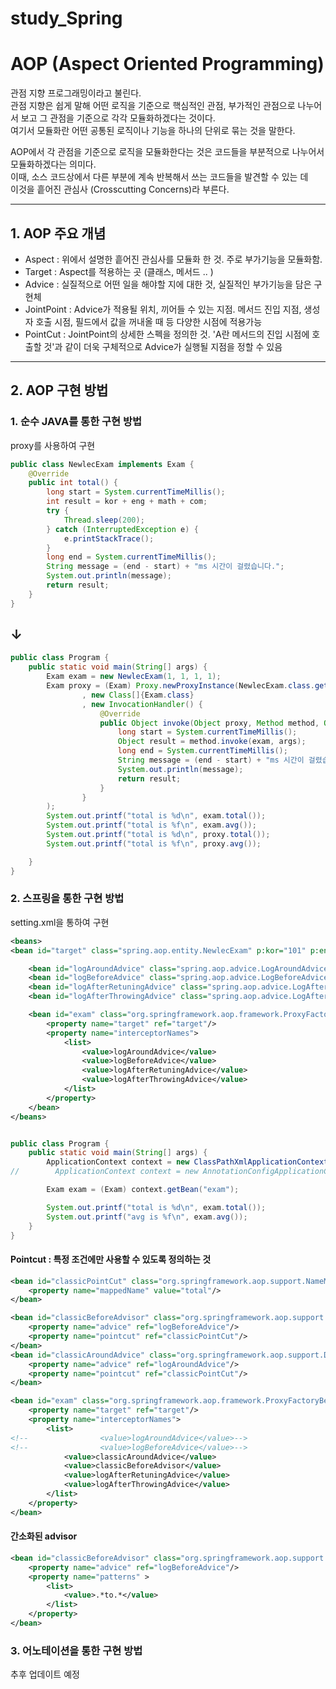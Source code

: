 # study_Spring


# AOP (Aspect Oriented Programming)
관점 지향 프로그래밍이라고 불린다.   
관점 지향은 쉽게 말해 어떤 로직을 기준으로 핵심적인 관점, 부가적인 관점으로 나누어서 보고 그 관점을 기준으로 각각 모듈화하겠다는 것이다.   
여기서 모듈화란 어떤 공통된 로직이나 기능을 하나의 단위로 묶는 것을 말한다.

AOP에서 각 관점을 기준으로 로직을 모듈화한다는 것은 코드들을 부분적으로 나누어서 모듈화하겠다는 의미다.   
이때, 소스 코드상에서 다른 부분에 계속 반복해서 쓰는 코드들을 발견할 수 있는 데   
이것을 흩어진 관심사 (Crosscutting Concerns)라 부른다.

---

## 1. AOP 주요 개념
* Aspect : 위에서 설명한 흩어진 관심사를 모듈화 한 것. 주로 부가기능을 모듈화함.
* Target : Aspect를 적용하는 곳 (클래스, 메서드 .. )
* Advice : 실질적으로 어떤 일을 해야할 지에 대한 것, 실질적인 부가기능을 담은 구현체
* JointPoint : Advice가 적용될 위치, 끼어들 수 있는 지점. 메서드 진입 지점, 생성자 호출 시점, 필드에서 값을 꺼내올 때 등 다양한 시점에 적용가능
* PointCut : JointPoint의 상세한 스펙을 정의한 것. 'A란 메서드의 진입 시점에 호출할 것'과 같이 더욱 구체적으로 Advice가 실행될 지점을 정할 수 있음

---
## 2. AOP 구현 방법 

### 1. 순수 JAVA를 통한 구현 방법
proxy를 사용하여 구현
```java
public class NewlecExam implements Exam {
    @Override
    public int total() {
        long start = System.currentTimeMillis();
        int result = kor + eng + math + com;
        try {
            Thread.sleep(200);
        } catch (InterruptedException e) {
            e.printStackTrace();
        }
        long end = System.currentTimeMillis();
        String message = (end - start) + "ms 시간이 걸렸습니다.";
        System.out.println(message);
        return result;
    }
}
```
## ↓
```java
public class Program {
    public static void main(String[] args) {
        Exam exam = new NewlecExam(1, 1, 1, 1);
        Exam proxy = (Exam) Proxy.newProxyInstance(NewlecExam.class.getClassLoader()
                , new Class[]{Exam.class}
                , new InvocationHandler() {
                    @Override
                    public Object invoke(Object proxy, Method method, Object[] args) throws Throwable {
                        long start = System.currentTimeMillis();
                        Object result = method.invoke(exam, args);
                        long end = System.currentTimeMillis();
                        String message = (end - start) + "ms 시간이 걸렸습니다.";
                        System.out.println(message);
                        return result;
                    }
                }
        );
        System.out.printf("total is %d\n", exam.total());
        System.out.printf("total is %f\n", exam.avg());
        System.out.printf("total is %d\n", proxy.total());
        System.out.printf("total is %f\n", proxy.avg());

    }
}
```

### 2. 스프링을 통한 구현 방법
setting.xml을 통하여 구현
```xml
<beans>
<bean id="target" class="spring.aop.entity.NewlecExam" p:kor="101" p:eng="1" p:com="1" p:math="1"/>

    <bean id="logAroundAdvice" class="spring.aop.advice.LogAroundAdvice"/>
    <bean id="logBeforeAdvice" class="spring.aop.advice.LogBeforeAdvice"/>
    <bean id="logAfterRetuningAdvice" class="spring.aop.advice.LogAfterRetuningAdvice"/>
    <bean id="logAfterThrowingAdvice" class="spring.aop.advice.LogAfterThrowingAdvice"/>

    <bean id="exam" class="org.springframework.aop.framework.ProxyFactoryBean">
        <property name="target" ref="target"/>
        <property name="interceptorNames">
            <list>
                <value>logAroundAdvice</value>
                <value>logBeforeAdvice</value>
                <value>logAfterRetuningAdvice</value>
                <value>logAfterThrowingAdvice</value>
            </list>
        </property>
    </bean>
</beans>
```
```java

public class Program {
    public static void main(String[] args) {
        ApplicationContext context = new ClassPathXmlApplicationContext("spring/aop/setting.xml");
//        ApplicationContext context = new AnnotationConfigApplicationContext(NewlecDIConfig.class);

        Exam exam = (Exam) context.getBean("exam");

        System.out.printf("total is %d\n", exam.total());
        System.out.printf("avg is %f\n", exam.avg());
    }
}
```
#### Pointcut : 특정 조건에만 사용할 수 있도록 정의하는 것

```xml
<bean id="classicPointCut" class="org.springframework.aop.support.NameMatchMethodPointcut">
    <property name="mappedName" value="total"/>
</bean>

<bean id="classicBeforeAdvisor" class="org.springframework.aop.support.DefaultPointcutAdvisor">
    <property name="advice" ref="logBeforeAdvice"/>
    <property name="pointcut" ref="classicPointCut"/>
</bean>
<bean id="classicAroundAdvice" class="org.springframework.aop.support.DefaultPointcutAdvisor">
    <property name="advice" ref="logAroundAdvice"/>
    <property name="pointcut" ref="classicPointCut"/>
</bean>

<bean id="exam" class="org.springframework.aop.framework.ProxyFactoryBean">
    <property name="target" ref="target"/>
    <property name="interceptorNames">
        <list>
<!--                <value>logAroundAdvice</value>-->
<!--                <value>logBeforeAdvice</value>-->
            <value>classicAroundAdvice</value>
            <value>classicBeforeAdvisor</value>
            <value>logAfterRetuningAdvice</value>
            <value>logAfterThrowingAdvice</value>
        </list>
    </property>
</bean>
```
#### 간소화된 advisor
```xml
<bean id="classicBeforeAdvisor" class="org.springframework.aop.support.RegexpMethodPointcutAdvisor">
    <property name="advice" ref="logBeforeAdvice"/>
    <property name="patterns" >
        <list>
            <value>.*to.*</value>
        </list>
    </property>
</bean>
```
### 3. 어노테이션을 통한 구현 방법
추후 업데이트 예정